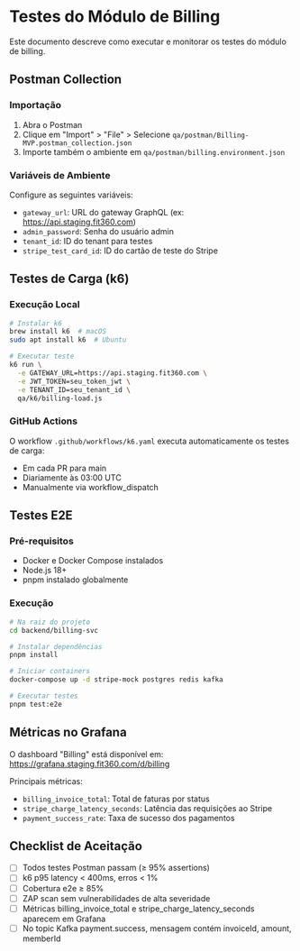 # Testes do Módulo de Billing

Este documento descreve como executar e monitorar os testes do módulo de billing.

## Postman Collection

### Importação
1. Abra o Postman
2. Clique em "Import" > "File" > Selecione `qa/postman/Billing-MVP.postman_collection.json`
3. Importe também o ambiente em `qa/postman/billing.environment.json`

### Variáveis de Ambiente
Configure as seguintes variáveis:
- `gateway_url`: URL do gateway GraphQL (ex: https://api.staging.fit360.com)
- `admin_password`: Senha do usuário admin
- `tenant_id`: ID do tenant para testes
- `stripe_test_card_id`: ID do cartão de teste do Stripe

## Testes de Carga (k6)

### Execução Local
```bash
# Instalar k6
brew install k6  # macOS
sudo apt install k6  # Ubuntu

# Executar teste
k6 run \
  -e GATEWAY_URL=https://api.staging.fit360.com \
  -e JWT_TOKEN=seu_token_jwt \
  -e TENANT_ID=seu_tenant_id \
  qa/k6/billing-load.js
```

### GitHub Actions
O workflow `.github/workflows/k6.yaml` executa automaticamente os testes de carga:
- Em cada PR para main
- Diariamente às 03:00 UTC
- Manualmente via workflow_dispatch

## Testes E2E

### Pré-requisitos
- Docker e Docker Compose instalados
- Node.js 18+
- pnpm instalado globalmente

### Execução
```bash
# Na raiz do projeto
cd backend/billing-svc

# Instalar dependências
pnpm install

# Iniciar containers
docker-compose up -d stripe-mock postgres redis kafka

# Executar testes
pnpm test:e2e
```

## Métricas no Grafana

O dashboard "Billing" está disponível em:
https://grafana.staging.fit360.com/d/billing

Principais métricas:
- `billing_invoice_total`: Total de faturas por status
- `stripe_charge_latency_seconds`: Latência das requisições ao Stripe
- `payment_success_rate`: Taxa de sucesso dos pagamentos

## Checklist de Aceitação

- [ ] Todos testes Postman passam (≥ 95% assertions)
- [ ] k6 p95 latency < 400ms, erros < 1%
- [ ] Cobertura e2e ≥ 85%
- [ ] ZAP scan sem vulnerabilidades de alta severidade
- [ ] Métricas billing_invoice_total e stripe_charge_latency_seconds aparecem em Grafana
- [ ] No topic Kafka payment.success, mensagem contém invoiceId, amount, memberId 